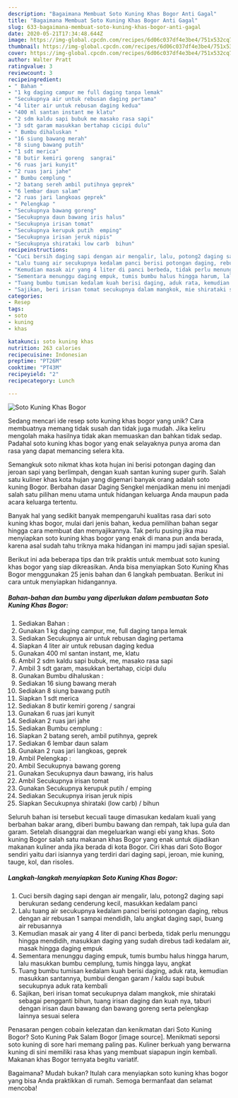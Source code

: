 ```yaml
---
description: "Bagaimana Membuat Soto Kuning Khas Bogor Anti Gagal"
title: "Bagaimana Membuat Soto Kuning Khas Bogor Anti Gagal"
slug: 633-bagaimana-membuat-soto-kuning-khas-bogor-anti-gagal
date: 2020-05-21T17:34:48.644Z
image: https://img-global.cpcdn.com/recipes/6d06c037df4e3be4/751x532cq70/soto-kuning-khas-bogor-foto-resep-utama.jpg
thumbnail: https://img-global.cpcdn.com/recipes/6d06c037df4e3be4/751x532cq70/soto-kuning-khas-bogor-foto-resep-utama.jpg
cover: https://img-global.cpcdn.com/recipes/6d06c037df4e3be4/751x532cq70/soto-kuning-khas-bogor-foto-resep-utama.jpg
author: Walter Pratt
ratingvalue: 3
reviewcount: 3
recipeingredient:
- " Bahan "
- "1 kg daging campur me full daging tanpa lemak"
- "Secukupnya air untuk rebusan daging pertama"
- "4 liter air untuk rebusan daging kedua"
- "400 ml santan instant me klatu"
- "2 sdm kaldu sapi bubuk me masako rasa sapi"
- "3 sdt garam masukkan bertahap cicipi dulu"
- " Bumbu dihaluskan "
- "16 siung bawang merah"
- "8 siung bawang putih"
- "1 sdt merica"
- "8 butir kemiri goreng  sangrai"
- "6 ruas jari kunyit"
- "2 ruas jari jahe"
- " Bumbu cemplung "
- "2 batang sereh ambil putihnya geprek"
- "6 lembar daun salam"
- "2 ruas jari langkoas geprek"
- " Pelengkap "
- "Secukupnya bawang goreng"
- "Secukupnya daun bawang iris halus"
- "Secukupnya irisan tomat"
- "Secukupnya kerupuk putih  emping"
- "Secukupnya irisan jeruk nipis"
- "Secukupnya shirataki low carb  bihun"
recipeinstructions:
- "Cuci bersih daging sapi dengan air mengalir, lalu, potong2 daging sapi berukuran sedang cenderung kecil, masukkan kedalam panci"
- "Lalu tuang air secukupnya kedalam panci berisi potongan daging, rebus dengan air rebusan 1 sampai mendidih, lalu angkat daging sapi, buang air rebusannya"
- "Kemudian masak air yang 4 liter di panci berbeda, tidak perlu menunggu hingga mendidih, masukkan daging yang sudah direbus tadi kedalam air, masak hingga daging empuk"
- "Sementara menunggu daging empuk, tumis bumbu halus hingga harum, lalu masukkan bumbu cemplung, tumis hingga layu, angkat"
- "Tuang bumbu tumisan kedalam kuah berisi daging, aduk rata, kemudian masukkan santannya, bumbui dengan garam / kaldu sapi bubuk secukupnya aduk rata kembali"
- "Sajikan, beri irisan tomat secukupnya dalam mangkok, mie shirataki sebagai pengganti bihun, tuang irisan daging dan kuah nya, taburi dengan irisan daun bawang dan bawang goreng serta pelengkap lainnya sesuai selera"
categories:
- Resep
tags:
- soto
- kuning
- khas

katakunci: soto kuning khas 
nutrition: 263 calories
recipecuisine: Indonesian
preptime: "PT26M"
cooktime: "PT43M"
recipeyield: "2"
recipecategory: Lunch

---
```



![Soto Kuning Khas Bogor](https://img-global.cpcdn.com/recipes/6d06c037df4e3be4/751x532cq70/soto-kuning-khas-bogor-foto-resep-utama.jpg)

Sedang mencari ide resep soto kuning khas bogor yang unik? Cara membuatnya memang tidak susah dan tidak juga mudah. Jika keliru mengolah maka hasilnya tidak akan memuaskan dan bahkan tidak sedap. Padahal soto kuning khas bogor yang enak selayaknya punya aroma dan rasa yang dapat memancing selera kita.

Semangkuk soto nikmat khas kota hujan ini berisi potongan daging dan jeroan sapi yang berlimpah, dengan kuah santan kuning super gurih. Salah satu kuliner khas kota hujan yang digemari banyak orang adalah soto kuning Bogor. Berbahan dasar Daging Sengkel menjadikan menu ini menjadi salah satu pilihan menu utama untuk hidangan keluarga Anda maupun pada acara keluarga tertentu.

Banyak hal yang sedikit banyak mempengaruhi kualitas rasa dari soto kuning khas bogor, mulai dari jenis bahan, kedua pemilihan bahan segar hingga cara membuat dan menyajikannya. Tak perlu pusing jika mau menyiapkan soto kuning khas bogor yang enak di mana pun anda berada, karena asal sudah tahu triknya maka hidangan ini mampu jadi sajian spesial.


Berikut ini ada beberapa tips dan trik praktis untuk membuat soto kuning khas bogor yang siap dikreasikan. Anda bisa menyiapkan Soto Kuning Khas Bogor menggunakan 25 jenis bahan dan 6 langkah pembuatan. Berikut ini cara untuk menyiapkan hidangannya.

<!--inarticleads1-->

##### Bahan-bahan dan bumbu yang diperlukan dalam pembuatan Soto Kuning Khas Bogor:

1. Sediakan  Bahan :
1. Gunakan 1 kg daging campur, me, full daging tanpa lemak
1. Sediakan Secukupnya air untuk rebusan daging pertama
1. Siapkan 4 liter air untuk rebusan daging kedua
1. Gunakan 400 ml santan instant, me, klatu
1. Ambil 2 sdm kaldu sapi bubuk, me, masako rasa sapi
1. Ambil 3 sdt garam, masukkan bertahap, cicipi dulu
1. Gunakan  Bumbu dihaluskan :
1. Sediakan 16 siung bawang merah
1. Sediakan 8 siung bawang putih
1. Siapkan 1 sdt merica
1. Sediakan 8 butir kemiri goreng / sangrai
1. Gunakan 6 ruas jari kunyit
1. Sediakan 2 ruas jari jahe
1. Sediakan  Bumbu cemplung :
1. Siapkan 2 batang sereh, ambil putihnya, geprek
1. Sediakan 6 lembar daun salam
1. Gunakan 2 ruas jari langkoas, geprek
1. Ambil  Pelengkap :
1. Ambil Secukupnya bawang goreng
1. Gunakan Secukupnya daun bawang, iris halus
1. Ambil Secukupnya irisan tomat
1. Gunakan Secukupnya kerupuk putih / emping
1. Sediakan Secukupnya irisan jeruk nipis
1. Siapkan Secukupnya shirataki (low carb) / bihun


Seluruh bahan isi tersebut kecuali tauge dimasukan kedalam kuali yang berbahan bakar arang, diberi bumbu bawang dan rempah, tak lupa gula dan garam. Setelah disanggrai dan megeluarkan wangi ebi yang khas. Soto kuning Bogor salah satu makanan khas Bogor yang enak untuk dijadikan makanan kuliner anda jika berada di kota Bogor. Ciri khas dari Soto Bogor sendiri yaitu dari isiannya yang terdiri dari daging sapi, jeroan, mie kuning, tauge, kol, dan risoles. 

<!--inarticleads2-->

##### Langkah-langkah menyiapkan Soto Kuning Khas Bogor:

1. Cuci bersih daging sapi dengan air mengalir, lalu, potong2 daging sapi berukuran sedang cenderung kecil, masukkan kedalam panci
1. Lalu tuang air secukupnya kedalam panci berisi potongan daging, rebus dengan air rebusan 1 sampai mendidih, lalu angkat daging sapi, buang air rebusannya
1. Kemudian masak air yang 4 liter di panci berbeda, tidak perlu menunggu hingga mendidih, masukkan daging yang sudah direbus tadi kedalam air, masak hingga daging empuk
1. Sementara menunggu daging empuk, tumis bumbu halus hingga harum, lalu masukkan bumbu cemplung, tumis hingga layu, angkat
1. Tuang bumbu tumisan kedalam kuah berisi daging, aduk rata, kemudian masukkan santannya, bumbui dengan garam / kaldu sapi bubuk secukupnya aduk rata kembali
1. Sajikan, beri irisan tomat secukupnya dalam mangkok, mie shirataki sebagai pengganti bihun, tuang irisan daging dan kuah nya, taburi dengan irisan daun bawang dan bawang goreng serta pelengkap lainnya sesuai selera


Penasaran pengen cobain kelezatan dan kenikmatan dari Soto Kuning Bogor? Soto Kuning Pak Salam Bogor [image source]. Menikmati seporsi soto kuning di sore hari memang paling pas. Kuliner berkuah yang berwarna kuning di sini memiliki rasa khas yang membuat siapapun ingin kembali. Makanan khas Bogor ternyata begitu variatif. 

Bagaimana? Mudah bukan? Itulah cara menyiapkan soto kuning khas bogor yang bisa Anda praktikkan di rumah. Semoga bermanfaat dan selamat mencoba!
